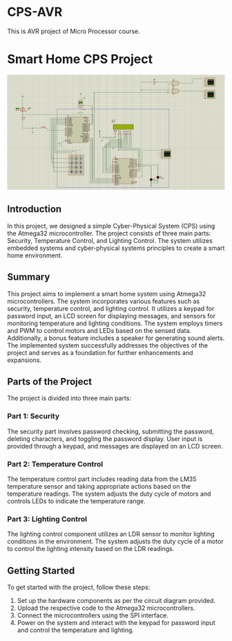 # CPS-AVR
This is AVR project of Micro Processor course.

# Smart Home CPS Project

![Smart Home](micro.png)

## Introduction
In this project, we designed a simple Cyber-Physical System (CPS) using the Atmega32 microcontroller. The project consists of three main parts: Security, Temperature Control, and Lighting Control. The system utilizes embedded systems and cyber-physical systems principles to create a smart home environment.

## Summary
This project aims to implement a smart home system using Atmega32 microcontrollers. The system incorporates various features such as security, temperature control, and lighting control. It utilizes a keypad for password input, an LCD screen for displaying messages, and sensors for monitoring temperature and lighting conditions. The system employs timers and PWM to control motors and LEDs based on the sensed data. Additionally, a bonus feature includes a speaker for generating sound alerts. The implemented system successfully addresses the objectives of the project and serves as a foundation for further enhancements and expansions.

## Parts of the Project
The project is divided into three main parts:

### Part 1: Security
The security part involves password checking, submitting the password, deleting characters, and toggling the password display. User input is provided through a keypad, and messages are displayed on an LCD screen.

### Part 2: Temperature Control
The temperature control part includes reading data from the LM35 temperature sensor and taking appropriate actions based on the temperature readings. The system adjusts the duty cycle of motors and controls LEDs to indicate the temperature range.

### Part 3: Lighting Control
The lighting control component utilizes an LDR sensor to monitor lighting conditions in the environment. The system adjusts the duty cycle of a motor to control the lighting intensity based on the LDR readings.


## Getting Started
To get started with the project, follow these steps:

1. Set up the hardware components as per the circuit diagram provided.
2. Upload the respective code to the Atmega32 microcontrollers.
3. Connect the microcontrollers using the SPI interface.
4. Power on the system and interact with the keypad for password input and control the temperature and lighting.

